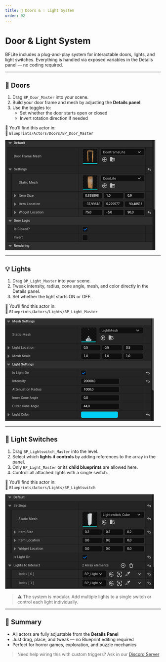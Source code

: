 ```yaml
---
title: 🚪 Doors & 💡 Light System
order: 92
---
```


# Door & Light System

BFLite includes a plug-and-play system for interactable doors, lights, and light switches. Everything is handled via exposed variables in the Details panel — no coding required.

---

## 🚪 Doors

1. Drag `BP_Door_Master` into your scene.
2. Build your door frame and mesh by adjusting the **Details panel**.
3. Use the toggles to:
   - Set whether the door starts open or closed
   - Invert rotation direction if needed

📍 You’ll find this actor in:  
📁 `Blueprints/Actors/Doors/BP_Door_Master`

![Door Setup Screenshot](./static/DoorDetails.png)

---

## 💡 Lights

1. Drag `BP_Light_Master` into your scene.
2. Tweak intensity, radius, cone angle, mesh, and color directly in the Details panel.
3. Set whether the light starts ON or OFF.

📍 You’ll find this actor in:  
📁 `Blueprints/Actors/Lights/BP_Light_Master`

![Light Setup Screenshot](./static/LightDetail.png)

---

## 🔌 Light Switches

1. Drag `BP_Lightswitch_Master` into the level.
2. Select which **lights it controls** by adding references to the array in the panel.
3. Only `BP_Light_Master` or its **child blueprints** are allowed here.
4. Controll all attached lights with a single switch.

📍 You’ll find this actor in:  
📁 `Blueprints/Actors/Lights/BP_Lightswitch`

![Light Switch Screenshot](./static/LightswitchDetail.png)

> ⚠️ The system is modular. Add multiple lights to a single switch or control each light individually.

---

## 📝 Summary

- All actors are fully adjustable from the **Details Panel**
- Just drag, place, and tweak — no Blueprint editing required
- Perfect for horror games, exploration, and puzzle mechanics

> Need help wiring this with custom triggers? Ask in our [Discord Server](https://discord.gg/K6VmuhcnQM)
